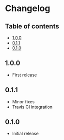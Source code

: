 # Changelog

## Table of contents

- [1.0.0](#100)
- [0.1.1](#011)
- [0.1.0](#010)

## 1.0.0
- First release

## 0.1.1
- Minor fixes
- Travis CI integration

## 0.1.0
- Initial release